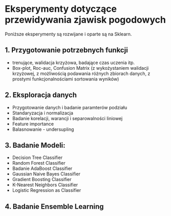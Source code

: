 # Eksperymenty dotyczące przewidywania zjawisk pogodowych
Poniższe eksperymenty są rozwijane i oparte są na Sklearn. 

## 1. Przygotowanie potrzebnych funkcji
- trenujące, walidacja krzyżowa, badające czas uczenia itp.
- Box-plot, Roc-auc, Confusion Matrix
(z wykożystaniem walidacji krzyżowej, z możliwością podawania różnych zbiorach danych, z prostymi funkcjonalnościami sortowania wyników)
## 2. Eksploracja danych
- Przygotowanie danych i badanie paramterów podziału
- Standaryzacja i normalizacja
- Badanie korelacji, warancji i separowalności liniowej
- Feature importance
- Balasnowanie - undersupling
## 3. Badanie Modeli:
- Decision Tree Classifier
- Random Forest Classifier
- Badanie AdaBoost Classifier
- Gaussian Naive Bayes Classifier
- Gradient Boosting Classifier
- K-Nearest Neighbors Classifier
- Logistic Regression as Classifier
## 4. Badanie Ensemble Learning
